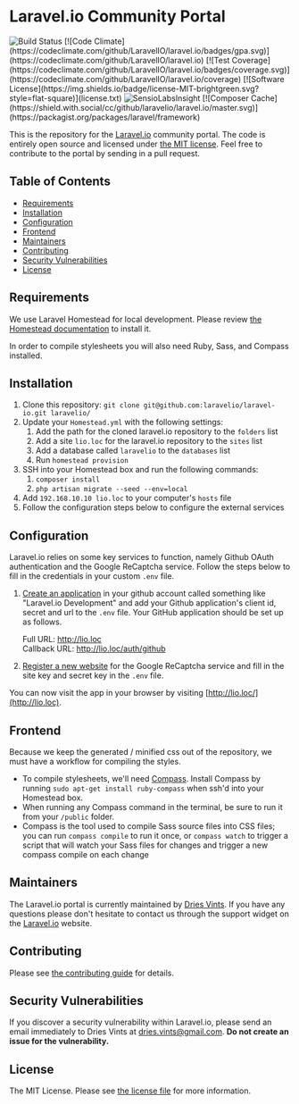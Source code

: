 # Laravel.io Community Portal

<img src="https://travis-ci.org/laravelio/laravel.io.svg?branch=master" alt="Build Status">
[![Code Climate](https://codeclimate.com/github/LaravelIO/laravel.io/badges/gpa.svg)](https://codeclimate.com/github/LaravelIO/laravel.io)
[![Test Coverage](https://codeclimate.com/github/LaravelIO/laravel.io/badges/coverage.svg)](https://codeclimate.com/github/LaravelIO/laravel.io/coverage)
[![Software License](https://img.shields.io/badge/license-MIT-brightgreen.svg?style=flat-square)](license.txt)
<img src="https://insight.sensiolabs.com/projects/50a7431f-66b0-4221-8837-7ccf1924031e/mini.png" alt="SensioLabsInsight">
[![Composer Cache](https://shield.with.social/cc/github/laravelio/laravel.io/master.svg)](https://packagist.org/packages/laravel/framework)

This is the repository for the [Laravel.io](http://laravel.io) community portal. The code is entirely open source and licensed under [the MIT license](license.txt). Feel free to contribute to the portal by sending in a pull request.

## Table of Contents

- [Requirements](#requirements)
- [Installation](#installation)
- [Configuration](#configuration)
- [Frontend](#frontend)
- [Maintainers](#maintainers)
- [Contributing](#contributing)
- [Security Vulnerabilities](#security-vulnerabilities)
- [License](#license)

## Requirements

We use Laravel Homestead for local development. Please review [the Homestead documentation](http://laravel.com/docs/homestead) to install it.

In order to compile stylesheets you will also need Ruby, Sass, and Compass installed.

## Installation

1. Clone this repository: `git clone git@github.com:laravelio/laravel-io.git laravelio/`
2. Update your `Homestead.yml` with the following settings:
    1. Add the path for the cloned laravel.io repository to the `folders` list
    2. Add a site `lio.loc` for the laravel.io repository to the `sites` list
    3. Add a database called `laravelio` to the `databases` list
    4. Run `homestead provision`
3. SSH into your Homestead box and run the following commands:
    1. `composer install`
    2. `php artisan migrate --seed --env=local`
4. Add `192.168.10.10 lio.loc` to your computer's `hosts` file
5. Follow the configuration steps below to configure the external services

## Configuration

Laravel.io relies on some key services to function, namely Github OAuth authentication and the Google ReCaptcha service. Follow the steps below to fill in the credentials in your custom `.env` file.

1. [Create an application](https://github.com/settings/applications) in your github account called something like "Laravel.io Development" and add your Github application's client id, secret and url to the `.env` file. Your GitHub application should be set up as follows.

    Full URL: http://lio.loc  
    Callback URL: http://lio.loc/auth/github

2. [Register a new website](https://www.google.com/recaptcha/admin) for the Google ReCaptcha service and fill in the site key and secret key in the `.env` file.

You can now visit the app in your browser by visiting [http://lio.loc/](http://lio.loc).

## Frontend

Because we keep the generated / minified css out of the repository, we must have a workflow for compiling the styles.

- To compile stylesheets, we'll need [Compass](http://compass-style.org/). Install Compass by running `sudo apt-get install ruby-compass` when ssh'd into your Homestead box.
- When running any Compass command in the terminal, be sure to run it from your `/public` folder.
- Compass is the tool used to compile Sass source files into CSS files; you can run `compass compile` to run it once, or `compass watch` to trigger a script that will watch your Sass files for changes and trigger a new compass compile on each change

## Maintainers

The Laravel.io portal is currently maintained by [Dries Vints](https://github.com/driesvints). If you have any questions please don't hesitate to contact us through the support widget on the [Laravel.io](http://laravel.io/) website.

## Contributing

Please see [the contributing guide](contributing.md) for details.

## Security Vulnerabilities

If you discover a security vulnerability within Laravel.io, please send an email immediately to Dries Vints at [dries.vints@gmail.com](mailto:dries.vints@gmail.com). **Do not create an issue for the vulnerability.**

## License

The MIT License. Please see [the license file](license.txt) for more information.
